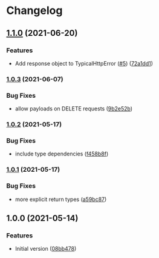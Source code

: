 # Changelog

## [1.1.0](https://www.github.com/runeh/typical-fetch/compare/v1.0.3...v1.1.0) (2021-06-20)


### Features

* Add response object to TypicalHttpError ([#5](https://www.github.com/runeh/typical-fetch/issues/5)) ([72a1dd1](https://www.github.com/runeh/typical-fetch/commit/72a1dd16e1dfea8d9fd3f9dc6b38fa461aae5053))

### [1.0.3](https://www.github.com/runeh/typical-fetch/compare/v1.0.2...v1.0.3) (2021-06-07)


### Bug Fixes

* allow payloads on DELETE requests ([9b2e52b](https://www.github.com/runeh/typical-fetch/commit/9b2e52b2f9313e1d4dc61f1f1b5ed46ad246cd03))

### [1.0.2](https://www.github.com/runeh/typical-fetch/compare/v1.0.1...v1.0.2) (2021-05-17)


### Bug Fixes

* include type dependencies ([f458b8f](https://www.github.com/runeh/typical-fetch/commit/f458b8fcb3d85173e21966207cd3ed9c140d7858))

### [1.0.1](https://www.github.com/runeh/typical-fetch/compare/v1.0.0...v1.0.1) (2021-05-17)


### Bug Fixes

* more explicit return types ([a59bc87](https://www.github.com/runeh/typical-fetch/commit/a59bc878b2bcccc18bc5913491e9737b536ca5fc))

## 1.0.0 (2021-05-14)


### Features

* Initial version ([08bb478](https://www.github.com/runeh/typical-fetch/commit/08bb478b2225cb8accf9db5cfdede75d3dbe612a))

